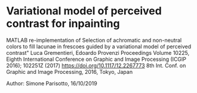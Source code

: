 # Variational model of perceived contrast for inpainting
MATLAB re-implementation of
Selection of achromatic and non-neutral colors to fill lacunae 
in frescoes guided by a variational model of perceived contrast"
Luca Grementieri, Edoardo Provenzi
Proceedings Volume 10225, Eighth International Conference on Graphic 
and Image Processing (ICGIP 2016); 102251Z (2017) 
https://doi.org/10.1117/12.2267773
8th Int. Conf. on Graphic and Image Processing, 2016, Tokyo, Japan

Author: Simone Parisotto, 16/10/2019
